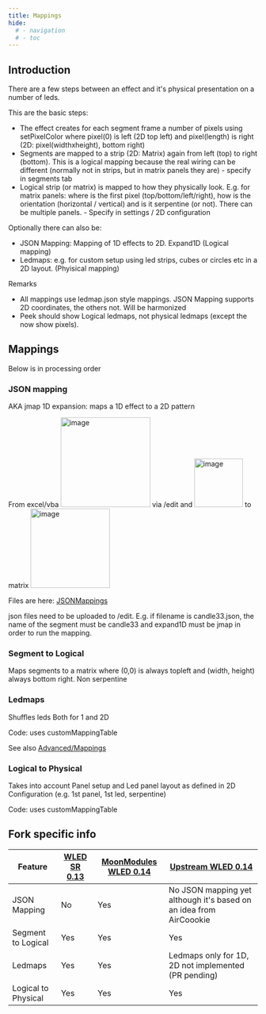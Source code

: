 ```yaml
---
title: Mappings
hide:
  # - navigation
  # - toc
---
```


## Introduction

There are a few steps between an effect and it's physical presentation on a number of leds.

This are the basic steps:

* The effect creates for each segment frame a number of pixels using setPixelColor where pixel(0) is left (2D top left) and pixel(length) is right (2D: pixel(widthxheight), bottom right)
* Segments are mapped to a strip (2D: Matrix) again from left (top) to right (bottom). This is a logical mapping because the real wiring can be different (normally not in strips, but in matrix panels they are) - specify in segments tab
*  Logical strip (or matrix) is mapped to how they physically look. E.g. for matrix panels: where is the first pixel (top/bottom/left/right), how is the orientation (horizontal / vertical) and is it serpentine (or not). There can be multiple panels. - Specify in settings / 2D configuration

Optionally there can also be:

* JSON Mapping: Mapping of 1D effects to 2D. Expand1D (Logical mapping)
* Ledmaps: e.g. for custom setup using led strips, cubes or circles etc in a 2D layout. (Phyisical mapping)

Remarks

* All mappings use ledmap<x>.json style mappings. JSON Mapping supports 2D coordinates, the others not. Will be harmonized
* Peek should show Logical ledmaps, not physical ledmaps (except the now show pixels). 

## Mappings
Below is in processing order

### JSON mapping
AKA jmap
1D expansion: maps a 1D effect to a 2D pattern

From excel/vba <img width="181" alt="image" src="https://user-images.githubusercontent.com/1737159/188688306-b5a5e7d8-3172-43b8-9f53-778ff9a2df3b.png"> via /edit and <img width="98" alt="image" src="https://user-images.githubusercontent.com/1737159/188688993-34c73f35-b642-4120-b31d-c87ea58ea10e.png">
 to matrix <img width="160" alt="image" src="https://user-images.githubusercontent.com/1737159/188688601-73a9e7f8-34d9-463f-9ec3-1cacaea13d6b.png">

Files are here: [JSONMappings](https://github.com/MoonModules/WLED-Effects/tree/master/JSONMappings)

json files need to be uploaded to /edit. E.g. if filename is candle33.json, the name of the segment must be candle33 and expand1D must be jmap in order to run the mapping.
  
### Segment to Logical
Maps segments to a matrix where (0,0) is always topleft and (width, height) always bottom right.
Non serpentine

### Ledmaps
Shuffles leds
Both for 1 and 2D

Code: uses customMappingTable

See also [Advanced/Mappings](/advanced/mapping/)

### Logical to Physical
Takes into account Panel setup and Led panel layout as defined in 2D Configuration (e.g. 1st panel, 1st led, serpentine)

Code: uses customMappingTable


## Fork specific info

| Feature | [WLED SR 0.13](https://github.com/atuline/WLED/tree/dev) | [MoonModules WLED 0.14](https://github.com/MoonModules/WLED/tree/mdev) | [Upstream WLED 0.14](https://github.com/Aircoookie/WLED) |
|---|---|---|---|
JSON Mapping|No|Yes|No JSON mapping yet although it's based on an idea from AirCoookie 
Segment to Logical|Yes|Yes|Yes
Ledmaps|Yes|Yes|Ledmaps only for 1D, 2D not implemented (PR pending)
Logical to Physical|Yes|Yes|Yes

